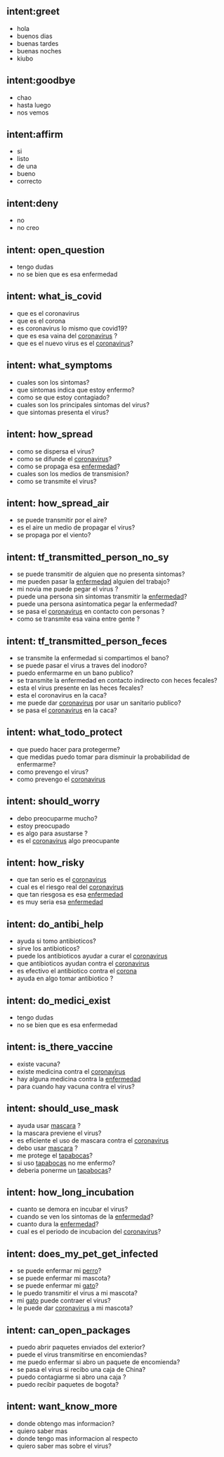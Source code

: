 ## intent:greet
- hola
- buenos dias
- buenas tardes
- buenas noches
- kiubo

## intent:goodbye
- chao
- hasta luego
- nos vemos

## intent:affirm
- si 
- listo
- de una 
- bueno
- correcto

## intent:deny
- no
- no creo

## intent: open_question
- tengo dudas
- no se bien que es esa enfermedad 

## intent: what_is_covid
- que es el coronavirus
- que es el corona
- es coronavirus lo mismo que covid19?
- que es esa vaina del [coronavirus](virus) ? 
- que es el nuevo virus es el [coronavirus](virus)?

## intent: what_symptoms
- cuales son los sintomas?
- que sintomas indica que estoy enfermo?
- como se que estoy contagiado?
- cuales son los principales sintomas del virus?
- que sintomas presenta el virus?

## intent: how_spread
- como se dispersa el virus?
- como se difunde el [coronavirus](virus)?
- como se propaga esa [enfermedad](virus)?
- cuales son los medios de transmision?
- como se transmite el virus? 
 
## intent: how_spread_air
- se puede transmitir por el aire?
- es el aire un medio de propagar el virus?
- se propaga por el viento? 

 
## intent: tf_transmitted_person_no_sy
- se puede transmitir de alguien que no presenta sintomas?
- me pueden pasar la [enfermedad](virus) alguien del trabajo?
- mi novia me puede pegar el virus ?
- puede una persona sin sintomas transmitir la [enfermedad](virus)?
- puede una persona asintomatica pegar la enfermedad?
- se pasa el [coronavirus](virus) en contacto con personas ?
- como se transmite esa vaina entre gente ?

 
## intent: tf_transmitted_person_feces
- se transmite la enfermedad si compartimos el bano?
- se puede pasar el virus a traves del inodoro?
- puedo enfermarme en un bano publico?
- se transmite la enfermedad en contacto indirecto con heces fecales?
- esta el virus presente en las heces fecales?
- esta el coronavirus en la caca?
- me puede dar [coronavirus](virus) por usar un sanitario publico?
- se pasa el [coronavirus](virus) en la caca?

 
## intent: what_todo_protect
- que puedo hacer para protegerme?
- que medidas puedo tomar para disminuir la probabilidad de enfermarme?
- como prevengo el virus?
- como prevengo el [coronavirus](virus) 
 
## intent: should_worry
- debo preocuparme mucho?
- estoy preocupado
- es algo para asustarse ? 
- es el [coronavirus](virus) algo preocupante
 
## intent: how_risky
- que tan serio es el [coronavirus](virus)
- cual es el riesgo real del [coronavirus](virus)
- que tan riesgosa es esa [enfermedad](virus)
- es muy seria esa [enfermedad](virus)

 
## intent: do_antibi_help
- ayuda si tomo antibioticos?
- sirve los antibioticos?
- puede los antibioticos ayudar a curar el [coronavirus](virus)
- que antibioticos ayudan contra el [coronavirus](virus)
- es efectivo el antibiotico contra el [corona](virus)
- ayuda en algo tomar antibiotico ?

## intent: do_medici_exist
- tengo dudas
- no se bien que es esa enfermedad
 
## intent: is_there_vaccine
- existe vacuna?
- existe medicina contra el [coronavirus](virus)
- hay alguna medicina contra la [enfermedad](virus)
- para cuando hay vacuna contra el virus?

## intent: should_use_mask
- ayuda usar [mascara](mask) ?
- la mascara previene el virus?
- es eficiente el uso de mascara contra el [coronavirus](virus)
- debo usar [mascara](mask) ?
- me protege el [tapabocas](mask)?
- si uso [tapabocas](mask) no me enfermo? 
- deberia ponerme un [tapabocas](mask)?

## intent: how_long_incubation
- cuanto se demora en incubar el virus?
- cuando se ven los sintomas de la [enfermedad](virus)?
- cuanto dura la [enfermedad](virus)?
- cual es el periodo de incubacion del [coronavirus](virus)?

## intent: does_my_pet_get_infected
- se puede enfermar mi [perro](animal)?
- se puede enfermar mi mascota? 
- se puede enfermar mi [gato](animal)?
- le puedo transmitir el virus a mi mascota?
- mi [gato](animal) puede contraer el virus?
- le puede dar [coronavirus](virus) a mi mascota?

## intent: can_open_packages
- puedo abrir paquetes enviados del exterior?
- puede el virus transmitirse en encomiendas?
- me puedo enfermar si abro un paquete de encomienda?
- se pasa el virus si recibo una caja de China?
- puedo contagiarme si abro una caja ?
- puedo recibir paquetes de bogota?

## intent: want_know_more
- donde obtengo mas informacion?
- quiero saber mas
- donde tengo mas informacion al respecto
- quiero saber mas sobre el virus?
